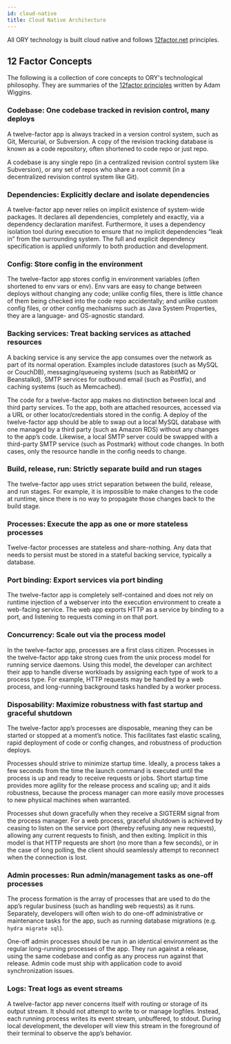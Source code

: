 ```yaml
---
id: cloud-native
title: Cloud Native Architecture
---
```


All ORY technology is built cloud native and follows
[12factor.net](https://www.12factor.net) principles.

## 12 Factor Concepts

The following is a collection of core concepts to ORY's technological
philosophy. They are summaries of the
[12factor principles](https://www.12factor.net) written by Adam Wiggins.

### Codebase: One codebase tracked in revision control, many deploys

A twelve-factor app is always tracked in a version control system, such as Git,
Mercurial, or Subversion. A copy of the revision tracking database is known as a
code repository, often shortened to code repo or just repo.

A codebase is any single repo (in a centralized revision control system like
Subversion), or any set of repos who share a root commit (in a decentralized
revision control system like Git).

### Dependencies: Explicitly declare and isolate dependencies

A twelve-factor app never relies on implicit existence of system-wide packages.
It declares all dependencies, completely and exactly, via a dependency
declaration manifest. Furthermore, it uses a dependency isolation tool during
execution to ensure that no implicit dependencies “leak in” from the surrounding
system. The full and explicit dependency specification is applied uniformly to
both production and development.

### Config: Store config in the environment

The twelve-factor app stores config in environment variables (often shortened to
env vars or env). Env vars are easy to change between deploys without changing
any code; unlike config files, there is little chance of them being checked into
the code repo accidentally; and unlike custom config files, or other config
mechanisms such as Java System Properties, they are a language- and OS-agnostic
standard.

### Backing services: Treat backing services as attached resources

A backing service is any service the app consumes over the network as part of
its normal operation. Examples include datastores (such as MySQL or CouchDB),
messaging/queueing systems (such as RabbitMQ or Beanstalkd), SMTP services for
outbound email (such as Postfix), and caching systems (such as Memcached).

The code for a twelve-factor app makes no distinction between local and third
party services. To the app, both are attached resources, accessed via a URL or
other locator/credentials stored in the config. A deploy of the twelve-factor
app should be able to swap out a local MySQL database with one managed by a
third party (such as Amazon RDS) without any changes to the app’s code.
Likewise, a local SMTP server could be swapped with a third-party SMTP service
(such as Postmark) without code changes. In both cases, only the resource handle
in the config needs to change.

### Build, release, run: Strictly separate build and run stages

The twelve-factor app uses strict separation between the build, release, and run
stages. For example, it is impossible to make changes to the code at runtime,
since there is no way to propagate those changes back to the build stage.

### Processes: Execute the app as one or more stateless processes

Twelve-factor processes are stateless and share-nothing. Any data that needs to
persist must be stored in a stateful backing service, typically a database.

### Port binding: Export services via port binding

The twelve-factor app is completely self-contained and does not rely on runtime
injection of a webserver into the execution environment to create a web-facing
service. The web app exports HTTP as a service by binding to a port, and
listening to requests coming in on that port.

### Concurrency: Scale out via the process model

In the twelve-factor app, processes are a first class citizen. Processes in the
twelve-factor app take strong cues from the unix process model for running
service daemons. Using this model, the developer can architect their app to
handle diverse workloads by assigning each type of work to a process type. For
example, HTTP requests may be handled by a web process, and long-running
background tasks handled by a worker process.

### Disposability: Maximize robustness with fast startup and graceful shutdown

The twelve-factor app’s processes are disposable, meaning they can be started or
stopped at a moment’s notice. This facilitates fast elastic scaling, rapid
deployment of code or config changes, and robustness of production deploys.

Processes should strive to minimize startup time. Ideally, a process takes a few
seconds from the time the launch command is executed until the process is up and
ready to receive requests or jobs. Short startup time provides more agility for
the release process and scaling up; and it aids robustness, because the process
manager can more easily move processes to new physical machines when warranted.

Processes shut down gracefully when they receive a SIGTERM signal from the
process manager. For a web process, graceful shutdown is achieved by ceasing to
listen on the service port (thereby refusing any new requests), allowing any
current requests to finish, and then exiting. Implicit in this model is that
HTTP requests are short (no more than a few seconds), or in the case of long
polling, the client should seamlessly attempt to reconnect when the connection
is lost.

### Admin processes: Run admin/management tasks as one-off processes

The process formation is the array of processes that are used to do the app’s
regular business (such as handling web requests) as it runs. Separately,
developers will often wish to do one-off administrative or maintenance tasks for
the app, such as running database migrations (e.g. `hydra migrate sql`).

One-off admin processes should be run in an identical environment as the regular
long-running processes of the app. They run against a release, using the same
codebase and config as any process run against that release. Admin code must
ship with application code to avoid synchronization issues.

### Logs: Treat logs as event streams

A twelve-factor app never concerns itself with routing or storage of its output
stream. It should not attempt to write to or manage logfiles. Instead, each
running process writes its event stream, unbuffered, to stdout. During local
development, the developer will view this stream in the foreground of their
terminal to observe the app’s behavior.
